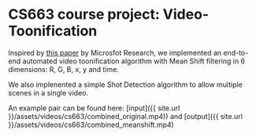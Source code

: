 # CS663 course project: Video-Toonification
Inspired by [this paper](https://www.microsoft.com/en-us/research/wp-content/uploads/2016/02/video_tooning.pdf) by Microsfot Research, we implemented an end-to-end automated video toonification algorithm with Mean Shift filtering in 6 dimensions: R, G, B, x, y and time.

We also implenented a simple Shot Detection algorithm to allow multiple scenes in a single video.

An example pair can be found here: [input]({{ site.url }}/assets/videos/cs663/combined_original.mp4)) and [output]({{ site.url }}/assets/videos/cs663/combined_meanshift.mp4)
